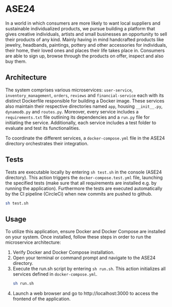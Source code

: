 # ASE24
In a world in which consumers are more likely to want local suppliers and sustainable individualized products, we pursue building a platform that gives creative individuals, artists and small businesses an opportunity to sell their products of any kind. Mainly having in mind handcrafted products like jewelry, headbands, paintings, pottery and other accessories for individuals, their home, their loved ones and places their life takes place in. Consumers are able to sign up, browse through the products on offer, inspect and also buy them.

## Architecture

The system comprises various microservices: `user-service`, `inventory_management`, `orders`, `reviews` and `financial-service` each with its distinct Dockerfile responsible for building a Docker image. These services also maintain their respective directories named `app`, housing `__init__.py`, `dynamodb.py`  and `routes.py`. Moreover, every service includes a `requirements.txt` file outlining its dependencies and a `run.py` file for initiating the service. Additionally, each service includes a test folder to evaluate and test its functionalities.

To coordinate the different services, a `docker-compose.yml` file in the ASE24 directory orchestrates their integration.

## Tests

Tests are executable locally by entering `sh test.sh` in the console (ASE24 directory). This action triggers the `docker-compose.test.yml` file, launching the specified tests (make sure that all requirements are installed e.g. by running the application). Furthermore the tests are executed automatically by the CI pipeline (CircleCi) when new commits are pushed to github.
   ```bash
  sh test.sh
   ```

## Usage

To utilize this application, ensure Docker and Docker Compose are installed on your system. Once installed, follow these steps in order to run the microservice architecture:

1. Verify Docker and Docker Compose installation.
2. Open your terminal or command prompt and navigate to the ASE24 directory.
3. Execute the run.sh script by entering `sh run.sh`. This action initializes all services defined in `docker-compose.yml`.
   ```bash
   sh run.sh
   ```
4. Launch a web browser and go to http://localhost:3000 to access the frontend of the application.
